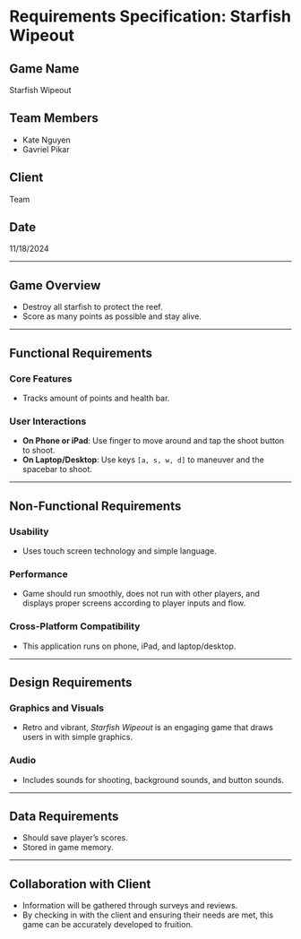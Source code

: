 # Requirements Specification: Starfish Wipeout

## Game Name
Starfish Wipeout

## Team Members
- Kate Nguyen  
- Gavriel Pikar  

## Client
Team  

## Date
11/18/2024  

---

## Game Overview
- Destroy all starfish to protect the reef.  
- Score as many points as possible and stay alive.  

---

## Functional Requirements

### Core Features
- Tracks amount of points and health bar.  

### User Interactions
- **On Phone or iPad**: Use finger to move around and tap the shoot button to shoot.  
- **On Laptop/Desktop**: Use keys `[a, s, w, d]` to maneuver and the spacebar to shoot.  

---

## Non-Functional Requirements

### Usability
- Uses touch screen technology and simple language.  

### Performance
- Game should run smoothly, does not run with other players, and displays proper screens according to player inputs and flow.  

### Cross-Platform Compatibility
- This application runs on phone, iPad, and laptop/desktop.  

---

## Design Requirements

### Graphics and Visuals
- Retro and vibrant, *Starfish Wipeout* is an engaging game that draws users in with simple graphics.  

### Audio
- Includes sounds for shooting, background sounds, and button sounds.  

---

## Data Requirements
- Should save player’s scores.  
- Stored in game memory.  

---

## Collaboration with Client
- Information will be gathered through surveys and reviews.  
- By checking in with the client and ensuring their needs are met, this game can be accurately developed to fruition.  
